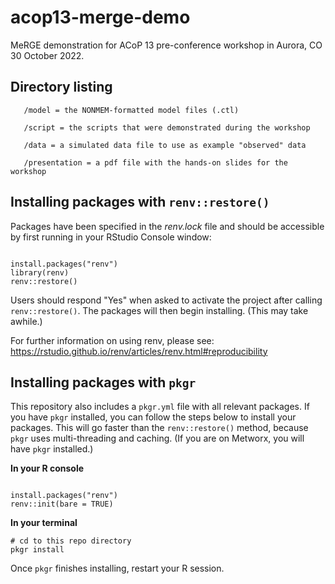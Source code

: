# acop13-merge-demo
MeRGE demonstration for ACoP 13 pre-conference workshop in Aurora, CO 30 October 2022.

## Directory listing

~~~
   /model = the NONMEM-formatted model files (.ctl)

   /script = the scripts that were demonstrated during the workshop
   
   /data = a simulated data file to use as example "observed" data
   
   /presentation = a pdf file with the hands-on slides for the workshop
~~~

## Installing packages with `renv::restore()`

Packages have been specified in the _renv.lock_ file and should be accessible by first running in your RStudio Console window:

~~~ 

install.packages("renv")
library(renv)
renv::restore()  

~~~

Users should respond "Yes" when asked to activate the project after calling `renv::restore()`. The packages will then begin installing. (This may take awhile.)

For further information on using renv, please see: https://rstudio.github.io/renv/articles/renv.html#reproducibility

## Installing packages with `pkgr`

This repository also includes a `pkgr.yml` file with all relevant packages. If you have `pkgr` installed, you can follow the steps below to install your packages. This will go faster than the `renv::restore()` method, because `pkgr` uses multi-threading and caching. (If you are on Metworx, you will have `pkgr` installed.) 

**In your R console**

~~~ 

install.packages("renv")
renv::init(bare = TRUE)  

~~~

**In your terminal**

~~~
# cd to this repo directory
pkgr install
~~~

Once `pkgr` finishes installing, restart your R session.